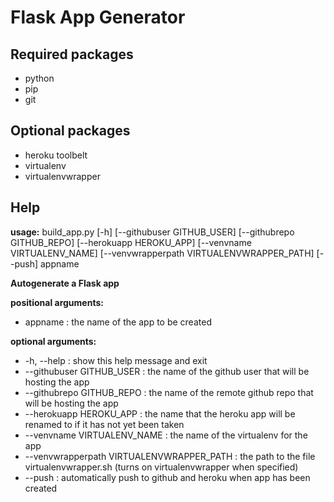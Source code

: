 # Flask App Generator

## Required packages

+ python
+ pip
+ git

## Optional packages

+ heroku toolbelt
+ virtualenv
+ virtualenvwrapper

## Help

**usage:** build_app.py [-h] [--githubuser GITHUB_USER] [--githubrepo GITHUB_REPO]
                    [--herokuapp HEROKU_APP] [--venvname VIRTUALENV_NAME]
                    [--venvwrapperpath VIRTUALENVWRAPPER_PATH] [--push]
                    appname

**Autogenerate a Flask app**

**positional arguments:**
+ appname : the name of the app to be created

**optional arguments:**
+ -h, --help : show this help message and exit
+ --githubuser GITHUB_USER : the name of the github user that will be hosting the app
+ --githubrepo GITHUB_REPO : the name of the remote github repo that will be hosting the app
+ --herokuapp HEROKU_APP : the name that the heroku app will be renamed to if it has not yet been taken
+ --venvname VIRTUALENV_NAME : the name of the virtualenv for the app
+ --venvwrapperpath VIRTUALENVWRAPPER_PATH : the path to the file virtualenvwrapper.sh (turns on virtualenvwrapper when specified)
+ --push : automatically push to github and heroku when app has been created